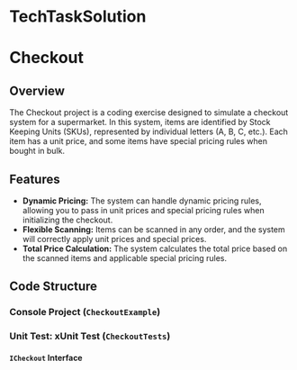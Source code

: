 # TechTaskSolution
# Checkout 

## Overview

The Checkout project is a coding exercise designed to simulate a checkout system for a supermarket. In this system, items are identified by Stock Keeping Units (SKUs), represented by individual letters (A, B, C, etc.). Each item has a unit price, and some items have special pricing rules when bought in bulk.

## Features

- **Dynamic Pricing:** The system can handle dynamic pricing rules, allowing you to pass in unit prices and special pricing rules when initializing the checkout.
- **Flexible Scanning:** Items can be scanned in any order, and the system will correctly apply unit prices and special prices.
- **Total Price Calculation:** The system calculates the total price based on the scanned items and applicable special pricing rules.

## Code Structure

### Console Project (`CheckoutExample`)

### Unit Test: xUnit Test (`CheckoutTests`)

#### `ICheckout` Interface


